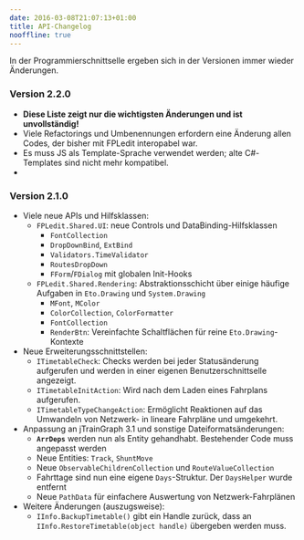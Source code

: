 ```yaml
---
date: 2016-03-08T21:07:13+01:00
title: API-Changelog
nooffline: true
---
```


In der Programmierschnittselle ergeben sich in der Versionen immer wieder Änderungen.

### Version 2.2.0
* **Diese Liste zeigt nur die wichtigsten Änderungen und ist unvollständig!**
* Viele Refactorings und Umbenennungen erfordern eine Änderung allen Codes, der bisher mit FPLedit interopabel war.
* Es muss JS als Template-Sprache verwendet werden; alte C#-Templates sind nicht mehr kompatibel.
*

### Version 2.1.0
* Viele neue APIs und Hilfsklassen:
    * `FPLedit.Shared.UI`: neue Controls und DataBinding-Hilfsklassen
        * `FontCollection`
        * `DropDownBind`, `ExtBind`
        * `Validators.TimeValidator`
        * `RoutesDropDown`
        * `FForm`/`FDialog` mit globalen Init-Hooks
    * `FPLedit.Shared.Rendering`: Abstraktionsschicht über einige häufige Aufgaben in `Eto.Drawing` und `System.Drawing`
        * `MFont`, `MColor`
        * `ColorCollection`, `ColorFormatter`
        * `FontCollection`
        * `RenderBtn`: Vereinfachte Schaltflächen für reine `Eto.Drawing`-Kontexte
* Neue Erweiterungsschnittstellen:
    * `ITimetableCheck`: Checks werden bei jeder Statusänderung aufgerufen und werden in einer eigenen Benutzerschnittselle angezeigt.
    * `ITimetableInitAction`: Wird nach dem Laden eines Fahrplans aufgerufen.
    * `ITimetableTypeChangeAction`: Ermöglicht Reaktionen auf das Umwandeln von Netzwerk- in lineare Fahrpläne und umgekehrt.
* Anpassung an jTrainGraph 3.1 und sonstige Dateiformatsänderungen:
    * **`ArrDeps`** werden nun als Entity gehandhabt. Bestehender Code muss angepasst werden
    * Neue Entities: `Track`, `ShuntMove`
    * Neue `ObservableChildrenCollection` und `RouteValueCollection`
    * Fahrttage sind nun eine eigene `Days`-Struktur. Der `DaysHelper` wurde entfernt
    * Neue `PathData` für einfachere Auswertung von Netzwerk-Fahrplänen
* Weitere Änderungen (auszugsweise):
    * `IInfo.BackupTimetable()` gibt ein Handle zurück, dass an `IInfo.RestoreTimetable(object handle)` übergeben werden muss.
